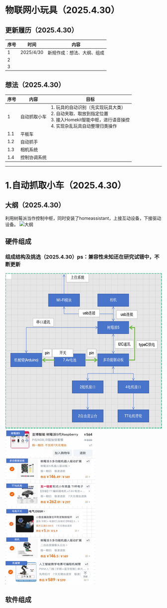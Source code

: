 # 物联网小玩具（2025.4.30）

## 更新履历（2025.4.30）
| 序号 | 时间       | 内容                     |
| ---- | ---------- | ------------------------ |
| 1    | 2025/4/30  | 新规作成：想法、大纲、组成 |
| 2    |            |                          |
| 3    |            |                          |

## 想法（2025.4.30）
| 序号 | 内容         | 目标                                                                 |
| ---- | ------------ | -------------------------------------------------------------------- |
| 1    | 自动抓取小车 | 1. 玩具的自动识别（先实现玩具大类）<br>2. 自动夹取、取放到指定位置<br>3. 接入Homekit智能中枢，进行语音操控<br>4. 实现杂乱玩具自动整理归类操作 |
| 1.1  | 平板车       |                                                                     |
| 1.2  | 自动抓手     |                                                                     |
| 1.3  | 相机系统     |                                                                     |
| 1.4  | 控制协调系统 |                                                                     |

***
# 1.自动抓取小车（2025.4.30）

## 大纲（2025.4.30）
  利用树莓派当作控制中枢，同时安装了homeassistant，上接互动设备，下接驱动设备。
<img src="https://raw.githubusercontent.com/zhoufx2025/iottoy/raw/main/blob/main/img/1_outline.jpg"  width="500" alt="大纲">

## 硬件组成
### 组成结构及挑选（2025.4.30）ps：兼容性未知还在研究试错中，不断更新
<img src="https://github.com/zhoufx2025/iottoy/raw/main/blob/main/img/1_hardware.jpg"  height="500" alt="硬件组成结构"><img src="https://github.com/zhoufx2025/iottoy/raw/main/blob/main/img/1_hardware_select.png"  height="500" alt="硬件挑选">


## 软件组成

